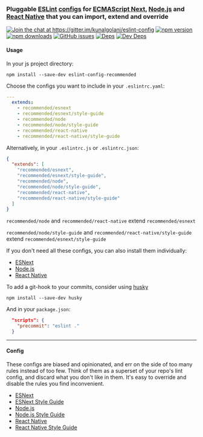 ### Pluggable [ESLint](http://eslint.org/docs/about/) [configs](http://eslint.org/docs/developer-guide/shareable-configs) for [ECMAScript Next](kangax.github.io/compat-table/esnext), [Node.js](nodejs.org) and [React Native](facebook.github.io/react-native) that you can import, extend and override

[![Join the chat at https://gitter.im/kunalgolani/eslint-config ][gitter-img]][gitter-url]
[![npm version][version-img]][npm-url]
[![npm downloads][downloads-img]][npm-url]
[![GitHub issues][issues-img]][issues-url]
[![Deps][deps-img]][deps-url]
[![Dev Deps][devDeps-img]][deps-url]


#### Usage

In your js project directory:

```shell
npm install --save-dev eslint-config-recommended
```

Choose the configs you want to include in your `.eslintrc.yaml`:

```yaml
---
  extends:
    - recommended/esnext
    - recommended/esnext/style-guide
    - recommended/node
    - recommended/node/style-guide
    - recommended/react-native
    - recommended/react-native/style-guide
```

Alternatively, in your `.eslintrc.js` or `.eslintrc.json`:

```json
{
  "extends": [
    "recommended/esnext",
    "recommended/esnext/style-guide",
    "recommended/node",
    "recommended/node/style-guide",
    "recommended/react-native",
    "recommended/react-native/style-guide"
  ]
}
```

`recommended/node` and `recommended/react-native` extend `recommended/esnext`

`recommended/node/style-guide` and `recommended/react-native/style-guide` extend `recommended/esnext/style-guide`

If you don't need all these configs, you can also install them individually:
- [ESNext](https://github.com/kunalgolani/eslint-config/tree/master/esnext)
- [Node.js](https://github.com/kunalgolani/eslint-config/tree/master/node)
- [React Native](https://github.com/kunalgolani/eslint-config/tree/master/react-native)

To add a git-hook to your commits, consider using [husky](https://github.com/typicode/husky)

```shell
npm install --save-dev husky
```

And in your `package.json`:

```json
  "scripts": {
    "precommit": "eslint ."
  }
```

---

#### Config

These configs are biased and opinionated, and err on the side of too many rules instead of too few. Think of them as a superset of your repo's lint config, and discard what you don't like in them. It's easy to override and disable the rules you find inconvenient.

- [ESNext](https://github.com/kunalgolani/eslint-config/tree/master/esnext)
- [ESNext Style Guide](https://github.com/kunalgolani/eslint-config/tree/master/esnext/style-guide)
- [Node.js](https://github.com/kunalgolani/eslint-config/tree/master/node)
- [Node.js Style Guide](https://github.com/kunalgolani/eslint-config/tree/master/node/style-guide)
- [React Native](https://github.com/kunalgolani/eslint-config/tree/master/react-native)
- [React Native Style Guide](https://github.com/kunalgolani/eslint-config/tree/master/react-native/style-guide)


[gitter-img]: https://badges.gitter.im/kunalgolani/eslint-config.svg
[gitter-url]: https://gitter.im/kunalgolani/eslint-config?utm_source=badge&utm_medium=badge&utm_campaign=pr-badge&utm_content=badge
[version-img]: https://img.shields.io/npm/v/eslint-config-recommended.svg
[npm-url]: https://www.npmjs.com/package/eslint-config-recommended
[downloads-img]: https://img.shields.io/npm/dt/eslint-config-recommended.svg
[issues-img]: https://img.shields.io/github/issues-raw/kunalgolani/eslint-config.svg?maxAge=2592000
[issues-url]: https://github.com/kunalgolani/eslint-config/issues
[deps-img]: https://img.shields.io/david/kunalgolani/eslint-config.svg
[devDeps-img]: https://img.shields.io/david/dev/kunalgolani/eslint-config.svg
[deps-url]: https://github.com/kunalgolani/eslint-config/blob/master/package.json

